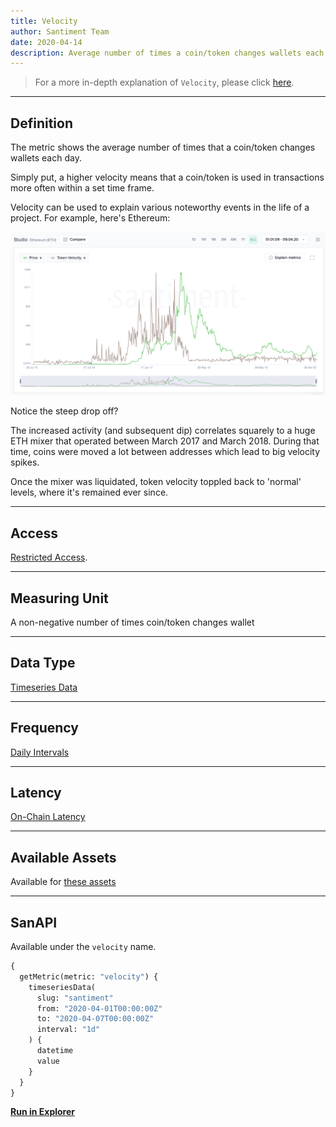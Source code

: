 ```yaml
---
title: Velocity
author: Santiment Team
date: 2020-04-14
description: Average number of times a coin/token changes wallets each day
---
```


> For a more in-depth explanation of `Velocity`, please click
> [here](/metrics/velocity/velocity-technical).

---

## Definition

The metric shows the average number of times that a coin/token changes wallets
each day.

Simply put, a higher velocity means that a coin/token is used in transactions
more often within a set time frame.

Velocity can be used to explain various noteworthy events in the life of a
project. For example, here's Ethereum:

![ethereum-velocity](ethereum-velocity.png)

Notice the steep drop off?

The increased activity (and subsequent dip) correlates squarely to a huge ETH
mixer that operated between March 2017 and March 2018. During that time, coins
were moved a lot between addresses which lead to big velocity spikes.

Once the mixer was liquidated, token velocity toppled back to 'normal' levels,
where it's remained ever since.

---

## Access

[Restricted Access](/metrics/details/access#restricted-access).

---

## Measuring Unit

A non-negative number of times coin/token changes wallet

---

## Data Type

[Timeseries Data](/metrics/details/data-type#timeseries-data)

---

## Frequency

[Daily Intervals](/metrics/details/frequency#daily-frequency)

---

## Latency

[On-Chain Latency](/metrics/details/latency#on-chain-latency)

---

## Available Assets

Available for [these
assets](<https://api.santiment.net/graphiql?variables=&query=%7B%0A%20%20getMetric(metric%3A%20%22velocity%22)%20%7B%0A%20%20%20%20metadata%20%7B%0A%20%20%20%20%20%20availableSlugs%0A%20%20%20%20%7D%0A%20%20%7D%0A%7D%0A>)

---

## SanAPI

Available under the `velocity` name.

```graphql
{
  getMetric(metric: "velocity") {
    timeseriesData(
      slug: "santiment"
      from: "2020-04-01T00:00:00Z"
      to: "2020-04-07T00:00:00Z"
      interval: "1d"
    ) {
      datetime
      value
    }
  }
}
```

[**Run in
Explorer**](<https://api.santiment.net/graphiql?variables=&query=%7B%0A%20%20getMetric(metric%3A%20%22velocity%22)%20%7B%0A%20%20%20%20timeseriesData(%0A%20%20%20%20%20%20slug%3A%20%22santiment%22%0A%20%20%20%20%20%20from%3A%20%222020-04-01T00%3A00%3A00Z%22%0A%20%20%20%20%20%20to%3A%20%222020-04-07T00%3A00%3A00Z%22%0A%20%20%20%20%20%20interval%3A%20%221d%22)%20%7B%0A%20%20%20%20%20%20%20%20datetime%0A%20%20%20%20%20%20%20%20value%0A%20%20%20%20%7D%0A%20%20%7D%0A%7D%0A>)
